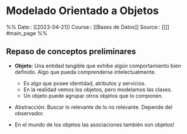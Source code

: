 # Modelado Orientado a Objetos

%%
Date:: [[2023-04-21]]
Course:: [[Bases de Datos]]
Source:: [[]]
#main_page 
%%

## Repaso de conceptos preliminares
- **Objeto**: Una entidad tangible que exhibe algún comportamiento bien definido. Algo que pueda comprenderse intelectualmente.
	- Es algo que posee identidad, atributos y servicios.
	- En la realidad vemos los objetos, pero modelamos las clases.
	- Un objeto puede agrupar otros objetos que lo componen.
- Abstracción: Buscar lo relevante de lo no relevante. Depende del observador.

- En el mundo de los objetos las asociaciones también son objetos!